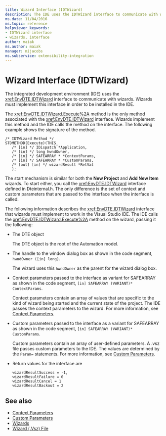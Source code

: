 ```yaml
---
title: Wizard Interface (IDTWizard)
description: The IDE uses the IDTWizard interface to communicate with wizards. Wizards must implement this interface to be installed in the IDE.
ms.date: 11/04/2016
ms.topic: reference
helpviewer_keywords:
- IDTWizard interface
- wizards, interface
author: maiak
ms.author: maiak
manager: mijacobs
ms.subservice: extensibility-integration
---
```

# Wizard Interface (IDTWizard)

The integrated development environment (IDE) uses the <xref:EnvDTE.IDTWizard> interface to communicate with wizards. Wizards must implement this interface in order to be installed in the IDE.

 The <xref:EnvDTE.IDTWizard.Execute%2A> method is the only method associated with the <xref:EnvDTE.IDTWizard> interface. Wizards implement this method and the IDE calls the method on the interface. The following example shows the signature of the method.

```
/* IDTWizard Method */
STDMETHOD(Execute)(THIS_
   /* [in] */ IDispatch *Application,
   /* [in] */ long hwndOwner,
   /* [in] */ SAFEARRAY * *ContextParams,
   /* [in] */ SAFEARRAY * *CustomParams,
   /* [out] [in] */ wizardResult *RetVal
   );
```

 The start mechanism is similar for both the **New Project** and **Add New Item** wizards. To start either, you call the <xref:EnvDTE.IDTWizard> interface defined in Dteinternal.h. The only difference is the set of context and custom parameters that are passed to the interface when the interface is called.

 The following information describes the <xref:EnvDTE.IDTWizard> interface that wizards must implement to work in the Visual Studio IDE. The IDE calls the <xref:EnvDTE.IDTWizard.Execute%2A> method on the wizard, passing it the following:

- The DTE object

     The DTE object is the root of the Automation model.

- The handle to the window dialog box as shown in the code segment, `hwndOwner ([in] long)`.

     The wizard uses this `hwndOwner` as the parent for the wizard dialog box.

- Context parameters passed to the interface as variant for SAFEARRAY as shown in the code segment, `[in] SAFEARRAY (VARIANT)* ContextParams`.

     Context parameters contain an array of values that are specific to the kind of wizard being started and the current state of the project. The IDE passes  the context parameters to the wizard. For more information, see [Context Parameters](../../extensibility/internals/context-parameters.md).

- Custom parameters passed to the interface as a variant for SAFEARRAY as shown in the code segment, `[in] SAFEARRAY (VARIANT)* CustomParams`.

     Custom parameters contain an array of user-defined parameters. A .vsz file passes custom parameters to the IDE. The values are determined by the `Param=` statements. For more information, see [Custom Parameters](../../extensibility/internals/custom-parameters.md).

- Return values for the interface are

    ```
    wizardResultSuccess = -1,
    wizardResultFailure = 0
    wizardResultCancel = 1
    wizardResultBackout = 2
    ```

## See also
- [Context Parameters](../../extensibility/internals/context-parameters.md)
- [Custom Parameters](../../extensibility/internals/custom-parameters.md)
- [Wizards](../../extensibility/internals/wizards.md)
- [Wizard (.Vsz) File](../../extensibility/internals/wizard-dot-vsz-file.md)
